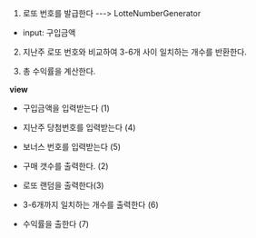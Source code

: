 1. 로또 번호를 발급한다 ---> LotteNumberGenerator 
- input: 구입금액

2. 지난주 로또 번호와 비교하여 3-6개 사이 일치하는 개수를 반환한다.

3. 총 수익률을 계산한다. 



**view**
- 구입금액을 입력받는다 (1)
- 지난주 당첨번호를 입력받는다 (4)
- 보너스 번호를 입력받는다 (5)


- 구매 갯수를 출력한다. (2)
- 로또 랜덤을 출력한다(3)
- 3-6개까지 일치하는 개수를 출력한다 (6)
- 수익률을 출한다 (7)
